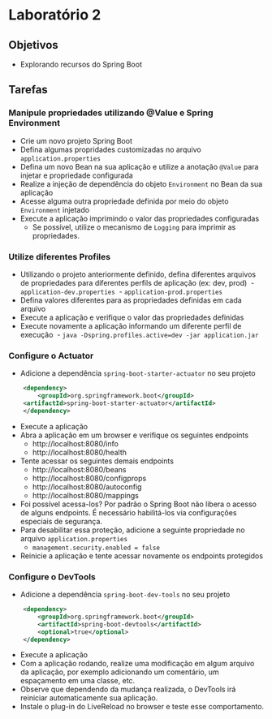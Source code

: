 # Laboratório 2

## Objetivos
- Explorando recursos do Spring Boot

## Tarefas
### Manipule propriedades utilizando @Value e Spring Environment
- Crie um novo projeto Spring Boot
- Defina algumas propridades customizadas no arquivo `application.properties`
- Defina um novo Bean na sua aplicação e utilize a anotação `@Value` para injetar e propriedade configurada
- Realize a injeção de dependência do objeto `Environment` no Bean da sua aplicação
- Acesse alguma outra propriedade definida por meio do objeto `Environment` injetado
- Execute a aplicação imprimindo o valor das propriedades configuradas
  - Se possível, utilize o mecanismo de `Logging` para imprimir as propriedades.

### Utilize diferentes Profiles
- Utilizando o projeto anteriormente definido, defina diferentes arquivos de propriedades para diferentes perfils de aplicação (ex: dev, prod)
  - `application-dev.properties`
  - `application-prod.properties`
- Defina valores diferentes para as propriedades definidas em cada arquivo
- Execute a aplicação e verifique o valor das propriedades definidas
- Execute novamente a aplicação informando um diferente perfil de execução
  - `java -Dspring.profiles.active=dev -jar application.jar`

### Configure o Actuator
- Adicione a dependência `spring-boot-starter-actuator` no seu projeto
```xml
    <dependency>
        <groupId>org.springframework.boot</groupId>
	<artifactId>spring-boot-starter-actuator</artifactId>
    </dependency>
```
- Execute a aplicação 
- Abra a aplicação em um browser e verifique os seguintes endpoints
  - http://localhost:8080/info
  - http://localhost:8080/health
- Tente acessar os seguintes demais endpoints
  - http://localhost:8080/beans
  - http://localhost:8080/configprops
  - http://localhost:8080/autoconfig
  - http://localhost:8080/mappings
- Foi possível acessa-los? Por padrão o Spring Boot não libera o acesso de alguns endpoints. É necessário habilitá-los via configurações especiais de segurança.
- Para desabilitar essa proteção, adicione a seguinte propriedade no arquivo `application.properties`
  - `management.security.enabled = false`
- Reinicie a aplicação e tente acessar novamente os endpoints protegidos

### Configure o DevTools
- Adicione a dependência `spring-boot-dev-tools` no seu projeto
```xml
    <dependency>
        <groupId>org.springframework.boot</groupId>
        <artifactId>spring-boot-devtools</artifactId>
        <optional>true</optional>
    </dependency>
```
- Execute a aplicação
- Com a aplicação rodando, realize uma modificação em algum arquivo da aplicação, por exemplo adicionando um comentário, um espaçamento em uma classe, etc.
- Observe que dependendo da mudança realizada, o DevTools irá reiniciar automaticamente sua aplicação. 
- Instale o plug-in do LiveReload no browser e teste esse comportamento.
